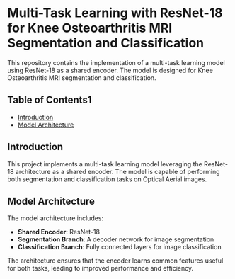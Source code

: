 # Multi-Task Learning with ResNet-18 for Knee Osteoarthritis MRI Segmentation and Classification

This repository contains the implementation of a multi-task learning model using ResNet-18 as a shared encoder. The model is designed for Knee Osteoarthritis MRI segmentation and classification.

## Table of Contents1
- [Introduction](#introduction)
- [Model Architecture](#model-architecture)

## Introduction
This project implements a multi-task learning model leveraging the ResNet-18 architecture as a shared encoder. The model is capable of performing both segmentation and classification tasks on Optical Aerial images.

## Model Architecture
The model architecture includes:
- **Shared Encoder**: ResNet-18
- **Segmentation Branch**: A decoder network for image segmentation
- **Classification Branch**: Fully connected layers for image classification

The architecture ensures that the encoder learns common features useful for both tasks, leading to improved performance and efficiency.
